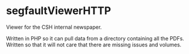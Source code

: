 segfaultViewerHTTP
==================

Viewer for the CSH internal newspaper.

Written in PHP so it can pull data from a directory containing all the PDFs.
Written so that it will not care that there are missing issues and volumes.

